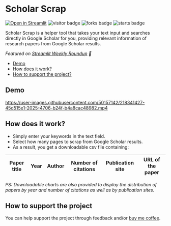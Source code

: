 # Scholar Scrap
[![Open in Streamlit](https://static.streamlit.io/badges/streamlit_badge_black_white.svg)](https://scholar-paper-extractor.streamlit.app/)
![visitor badge](https://visitor-badge.glitch.me/badge?page_id=nainiayoub.scholar-scrap)
![forks badge](https://img.shields.io/github/forks/nainiayoub/scholar-scrap)
![starts badge](https://img.shields.io/github/stars/nainiayoub/scholar-scrap?style=social)

Scholar Scrap is a helper tool that takes your text input and searches directly in Google Scholar for you, providing relevant information of research papers from Google Scholar results.

_Featured on [Streamlit Weekly Roundup](https://discuss.streamlit.io/t/weekly-roundup-ask-pdfs-image-recognition-in-snowflake-scholar-scraps-and-more/37663) :balloon:_

* [Demo](#demo)
* [How does it work?](#how-does-it-work)
* [How to support the project?](#how-to-support-the-project)

## Demo
https://user-images.githubusercontent.com/50157142/218341427-45d515e1-2025-4706-b24f-b4a8cac48982.mp4

## How does it work?
* Simply enter your keywords in the text field.
* Select how many pages to scrap from Google Scholar results.
* As a result, you get a downloadable csv file containing:

|Paper title | Year | Author | Number of citations | Publication site | URL of the paper |
| ---------- | ---- | ------ | ------------------- | ---------------- | ---------------- |

_PS: Downloadable charts are also provided to display the distribution of papers by year and number of citations as well as by publication sites._

## How to support the project
You can help support the project through feedback and/or [buy me coffee](https://www.buymeacoffee.com/nainiayoub).
